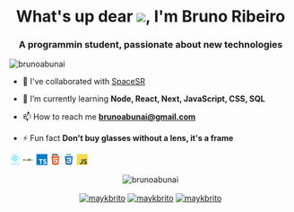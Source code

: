 <h1 align="center">What's up dear <img src="https://raw.githubusercontent.com/kaueMarques/kaueMarques/master/hi.gif" width="30px">, I'm Bruno Ribeiro</h1>
<h3 align="center">A programmin student, passionate about new technologies</h3>
<p align="left"><img src="https://komarev.com/ghpvc/?username=brunoabunai&color=blueviolet" alt="brunoabunai" /></p>

- 🔭 I've collaborated with [SpaceSR](https://github.com/espace)

- 🌱 I’m currently learning **Node, React, Next, JavaScript, CSS, SQL**

- 📫 How to reach me **brunoabunai@gmail.com**

- ⚡ Fun fact **Don't buy glasses without a lens, it's a frame**

<p align="left">
<img src="https://raw.githubusercontent.com/devicons/devicon/master/icons/react/react-original-wordmark.svg" alt="react" width="20" height="20"/>
<img src="https://raw.githubusercontent.com/devicons/devicon/master/icons/nodejs/nodejs-original-wordmark.svg" alt="nodejs" width="20" height="20"/>
<img src="https://raw.githubusercontent.com/devicons/devicon/master/icons/typescript/typescript-original.svg" alt="typescript" width="20" height="20"/>
<img src="https://raw.githubusercontent.com/devicons/devicon/master/icons/html5/html5-original-wordmark.svg" alt="html5"  width="20" height="20"/>
<img src="https://raw.githubusercontent.com/devicons/devicon/master/icons/css3/css3-plain-wordmark.svg" alt="css3"  width="20" height="20"/>
<img src="https://raw.githubusercontent.com/devicons/devicon/master/icons/javascript/javascript-original.svg" alt="javascript" width="20" height="20"/>
</p>

<p align="center">
<img src="https://github-readme-stats.vercel.app/api?username=brunoabunai&show_icons=true&theme=dracula" alt="brunoabunai"/>
</p>
<!--[![Top Langs](https://github-readme-stats.vercel.app/api/top-langs/?username=brunoabunai)](https://github.com/brunoabunai/github-readme-stats)-->

<p align="center">
<a href="https://twitter.com/AbunaiBruno" target="blank"><img align="center" src="https://cdn.jsdelivr.net/npm/simple-icons@3.0.1/icons/twitter.svg" alt="maykbrito" height="20" width="20" /></a>
<a href="https://linkedin.com/in/brunoabunai" target="blank"><img align="center" src="https://cdn.jsdelivr.net/npm/simple-icons@3.0.1/icons/linkedin.svg" alt="maykbrito" height="20" width="20" /></a>
<a href="https://instagram.com/brunoabunai" target="blank"><img align="center" src="https://cdn.jsdelivr.net/npm/simple-icons@3.0.1/icons/instagram.svg" alt="maykbrito" height="20" width="20" /></a>
</p>

<!--
### What's up 👋

- 👯 I’m looking to collaborate on @space
- 🤔 I’m looking for help with logic for table rpg
- 📫 How to reach me: Instagram @brunoabunai
- 😄 Pronouns: Bruno, Abunai
- ⚡ Fun fact: don't buy glasses without a lens, it's a frame
-->
